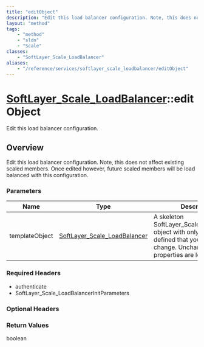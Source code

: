 ```yaml
---
title: "editObject"
description: "Edit this load balancer configuration. Note, this does not affect existing scaled members. Once edited however, future s... "
layout: "method"
tags:
    - "method"
    - "sldn"
    - "Scale"
classes:
    - "SoftLayer_Scale_LoadBalancer"
aliases:
    - "/reference/services/softlayer_scale_loadbalancer/editObject"
---
```

# [SoftLayer_Scale_LoadBalancer](/reference/services/SoftLayer_Scale_LoadBalancer)::editObject

Edit this load balancer configuration. 


## Overview 
Edit this load balancer configuration. Note, this does not affect existing scaled members. Once edited however, future scaled members will be load balanced with this configuration. 

### Parameters 
|Name | Type | Description |
| --- | --- | --- |
|templateObject| <a href='/reference/datatypes/SoftLayer_Scale_LoadBalancer'>SoftLayer_Scale_LoadBalancer </a>| A skeleton SoftLayer_Scale_LoadBalancer object with only the properties defined that you wish to change. Unchanged properties are left alone.|


### Required Headers
* authenticate
* SoftLayer_Scale_LoadBalancerInitParameters

### Optional Headers

### Return Values
boolean

